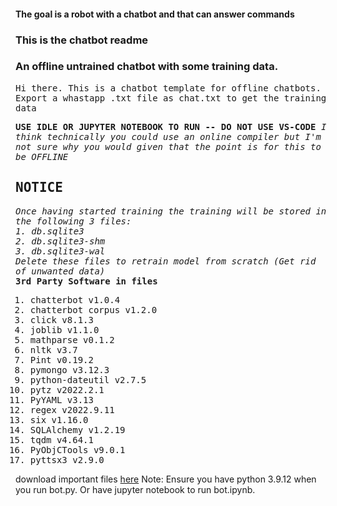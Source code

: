 #### **The goal is a robot with a chatbot and that can answer commands**
### This is the chatbot readme

### An offline untrained chatbot with some training data.

<samp>

Hi there. This is a chatbot template for offline chatbots. Export a whastapp .txt file as chat.txt to get the training data

**USE IDLE OR JUPYTER NOTEBOOK TO RUN -- DO NOT USE VS-CODE**
*I think technically you could use an online compiler but I'm not sure why you would given that the point is for this to be OFFLINE*

## NOTICE
*Once having started training the training will be stored in the following 3 files:*
<br/>
*1. db.sqlite3*<br/>
*2. db.sqlite3-shm*<br/>
*3. db.sqlite3-wal*
<br/>
*Delete these files to retrain model from scratch (Get rid of unwanted data)*<br/>
**3rd Party Software in files**
1. chatterbot v1.0.4
2. chatterbot corpus v1.2.0
3. click v8.1.3
4. joblib v1.1.0
5. mathparse v0.1.2
6. nltk v3.7
7. Pint v0.19.2
8. pymongo v3.12.3
9. python-dateutil v2.7.5
10. pytz v2022.2.1
11. PyYAML v3.13
12. regex v2022.9.11
13. six v1.16.0
14. SQLAlchemy v1.2.19
15. tqdm v4.64.1
16. PyObjCTools v9.0.1
17. pyttsx3 v2.9.0
</samp>

download important files [here](https://download-directory.github.io/?url=https://github.com/yaushing/Project_BD-1/tree/main/Chatbot) Note: Ensure you have python 3.9.12 when you run bot.py. Or have jupyter notebook to run bot.ipynb.
